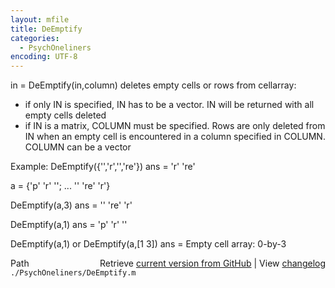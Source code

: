 ```yaml
---
layout: mfile
title: DeEmptify
categories:
  - PsychOneliners
encoding: UTF-8
---
```


in = DeEmptify(in,column)
deletes empty cells or rows from cellarray:

- if only IN is specified, IN has to be a vector. IN will be returned
  with all empty cells deleted
- if IN is a matrix, COLUMN must be specified. Rows are only
  deleted from IN when an empty cell is encountered in a column
  specified in COLUMN. COLUMN can be a vector

Example:
  DeEmptify({'','r','','re'})
  ans =
      'r'    're'

  a = {'p' 'r'  ''; ...
       '' 're' 'r'}

  DeEmptify(a,3)
  ans =
       ''    're'    'r'

  DeEmptify(a,1)
  ans =
       'p'   'r'     ''

  DeEmptify(a,1) or DeEmptify(a,[1 3])
  ans =
      Empty cell array: 0-by-3


<div class="code_header" style="text-align:right;">
  <span style="float:left;">Path&nbsp;&nbsp;</span> <span class="counter">Retrieve <a href=
  "https://raw.github.com/Psychtoolbox-3/Psychtoolbox-3/beta/./PsychOneliners/DeEmptify.m">current version from GitHub</a> | View <a href=
  "https://github.com/Psychtoolbox-3/Psychtoolbox-3/commits/beta/./PsychOneliners/DeEmptify.m">changelog</a></span>
</div>
<div class="code">
  <code>./PsychOneliners/DeEmptify.m</code>
</div>
